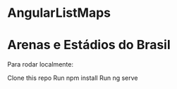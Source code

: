 # AngularListMaps
# Arenas e Estádios do Brasil

Para rodar localmente:

Clone this repo
Run npm install
Run ng serve